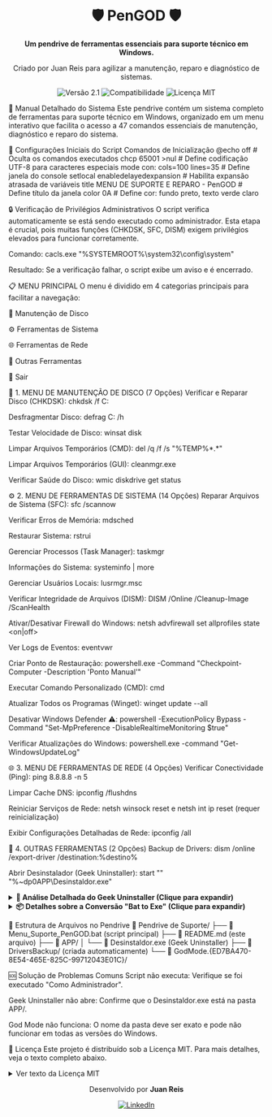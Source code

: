 <div align="center">
<h1 align="center">🛡️ PenGOD 🛡️</h1>
<strong>Um pendrive de ferramentas essenciais para suporte técnico em Windows.</strong>
<p>Criado por Juan Reis para agilizar a manutenção, reparo e diagnóstico de sistemas.</p>
</div>

<div align="center">
<img src="https://www.google.com/search?q=https://img.shields.io/badge/Vers%C3%A3o-2.1-blue" alt="Versão 2.1">
<img src="https://www.google.com/search?q=https://img.shields.io/badge/Compatibilidade-Windows_7_|8|10|_11-brightgreen" alt="Compatibilidade">
<img src="https://www.google.com/search?q=https://img.shields.io/badge/Licen%C3%A7a-MIT-lightgrey" alt="Licença MIT">
</div>

📖 Manual Detalhado do Sistema
Este pendrive contém um sistema completo de ferramentas para suporte técnico em Windows, organizado em um menu interativo que facilita o acesso a 47 comandos essenciais de manutenção, diagnóstico e reparo do sistema.

🚀 Configurações Iniciais do Script
Comandos de Inicialização
@echo off                    # Oculta os comandos executados
chcp 65001 >nul             # Define codificação UTF-8 para caracteres especiais
mode con: cols=100 lines=35  # Define janela do console
setlocal enabledelayedexpansion # Habilita expansão atrasada de variáveis
title MENU DE SUPORTE E REPARO - PenGOD # Define título da janela
color 0A                     # Define cor: fundo preto, texto verde claro


🔒 Verificação de Privilégios Administrativos
O script verifica automaticamente se está sendo executado como administrador. Esta etapa é crucial, pois muitas funções (CHKDSK, SFC, DISM) exigem privilégios elevados para funcionar corretamente.

Comando: cacls.exe "%SYSTEMROOT%\system32\config\system"

Resultado: Se a verificação falhar, o script exibe um aviso e é encerrado.

📋 MENU PRINCIPAL
O menu é dividido em 4 categorias principais para facilitar a navegação:

💾 Manutenção de Disco

⚙️ Ferramentas de Sistema

🌐 Ferramentas de Rede

🔧 Outras Ferramentas

🚪 Sair

💾 1. MENU DE MANUTENÇÃO DE DISCO (7 Opções)
Verificar e Reparar Disco (CHKDSK): chkdsk /f C:

Desfragmentar Disco: defrag C: /h

Testar Velocidade de Disco: winsat disk

Limpar Arquivos Temporários (CMD): del /q /f /s "%TEMP%\*.*"

Limpar Arquivos Temporários (GUI): cleanmgr.exe

Verificar Saúde do Disco: wmic diskdrive get status

⚙️ 2. MENU DE FERRAMENTAS DE SISTEMA (14 Opções)
Reparar Arquivos de Sistema (SFC): sfc /scannow

Verificar Erros de Memória: mdsched

Restaurar Sistema: rstrui

Gerenciar Processos (Task Manager): taskmgr

Informações do Sistema: systeminfo | more

Gerenciar Usuários Locais: lusrmgr.msc

Verificar Integridade de Arquivos (DISM): DISM /Online /Cleanup-Image /ScanHealth

Ativar/Desativar Firewall do Windows: netsh advfirewall set allprofiles state <on|off>

Ver Logs de Eventos: eventvwr

Criar Ponto de Restauração: powershell.exe -Command "Checkpoint-Computer -Description 'Ponto Manual'"

Executar Comando Personalizado (CMD): cmd

Atualizar Todos os Programas (Winget): winget update --all

Desativar Windows Defender ⚠️: powershell -ExecutionPolicy Bypass -Command "Set-MpPreference -DisableRealtimeMonitoring $true"

Verificar Atualizações do Windows: powershell.exe -command "Get-WindowsUpdateLog"

🌐 3. MENU DE FERRAMENTAS DE REDE (4 Opções)
Verificar Conectividade (Ping): ping 8.8.8.8 -n 5

Limpar Cache DNS: ipconfig /flushdns

Reiniciar Serviços de Rede: netsh winsock reset e netsh int ip reset (requer reinicialização)

Exibir Configurações Detalhadas de Rede: ipconfig /all

🔧 4. OUTRAS FERRAMENTAS (2 Opções)
Backup de Drivers: dism /online /export-driver /destination:%destino%

Abrir Desinstalador (Geek Uninstaller): start "" "%~dp0APP\Desinstaldor.exe"

<details>
<summary><strong>🎯 Análise Detalhada do Geek Uninstaller (Clique para expandir)</strong></summary>

Visão Geral Técnica
O Geek Uninstaller é um desinstalador avançado e portátil que vai muito além das capacidades do desinstalador padrão do Windows. Foi desenvolvido para garantir a remoção completa de programas sem deixar vestígios no sistema.

📊 Características Técnicas
Tamanho: Extremamente leve (~3-5 MB)

Tipo: Aplicação portátil (não requer instalação)

Arquitetura: Suporte nativo para 32 e 64 bits

Compatibilidade: Windows 7/8/8.1/10/11

Licença: 100% Gratuito (versão Pro disponível)

🔍 Funcionalidades Principais
Remoção Limpa (Clean Removal): Executa o desinstalador padrão e, em seguida, faz uma varredura profunda para remover arquivos residuais, entradas de registro órfãs e atalhos inválidos.

Remoção Forçada (Force Removal): Ideal para programas teimosos, corrompidos ou parcialmente desinstalados que não podem ser removidos da forma convencional.

Suporte a Aplicativos Microsoft Store: Desinstala aplicativos UWP (Universal Windows Platform), incluindo bloatware pré-instalado no Windows.

🆚 Comparação: Windows Padrão vs. Geek Uninstaller
Aspecto

Windows Padrão

Geek Uninstaller

Arquivos Residuais

Deixa muitos vestígios

✅ Remove completamente

Entradas de Registro

Mantém entradas órfãs

✅ Limpa o registro

Programas Corrompidos

Falha frequentemente

✅ Remoção forçada eficaz

Aplicativos Store

Limitado

✅ Suporte completo

Velocidade

Padrão

✅ Varredura rápida

Interface

Básica

✅ Avançada com busca e filtros

🔧 Casos de Uso
Técnicos de Suporte: Ideal para limpeza de sistemas, resolução de conflitos de software e preparação de máquinas.

Usuários Avançados: Perfeito para otimização de sistema, remoção de bloatware e manutenção da organização do PC.

</details>

<details>
<summary><strong>📦 Detalhes sobre a Conversão "Bat to Exe" (Clique para expandir)</strong></summary>

A conversão de um script .bat (batch) para um arquivo .exe (executável) é feita por um programa conversor. Este processo não "compila" o código batch em código de máquina, mas sim o empacota.

Processo de Empacotamento
Empacotador: O conversor cria um .exe que contém o script .bat original e um pequeno "extrator".

Execução: Ao rodar o .exe, o extrator extrai o script .bat para uma pasta temporária e o executa de forma oculta.

Limpeza: Após a execução, o arquivo temporário é removido.

Vantagens
Portabilidade: Facilita a execução para usuários sem conhecimento técnico.

Ocultação do Código: Protege a lógica do seu script.

Profissionalismo: Permite associar um ícone personalizado ao arquivo.

⚠️ Atenção: A técnica de empacotar scripts é frequentemente usada para distribuir malware. Por isso, programas antivírus podem identificar seu .exe como uma ameaça (falso positivo), mesmo sendo seguro. Este é o principal ponto de atenção ao distribuir ferramentas convertidas dessa forma.

</details>

📁 Estrutura de Arquivos no Pendrive
📁 Pendrive de Suporte/
├── 📄 Menu_Suporte_PenGOD.bat (script principal)
├── 📄 README.md (este arquivo)
├── 📁 APP/
│   └── 📄 Desinstaldor.exe (Geek Uninstaller)
├── 📁 DriversBackup/ (criada automaticamente)
└── 📁 GodMode.{ED7BA470-8E54-465E-825C-99712043E01C}/


🆘 Solução de Problemas Comuns
Script não executa: Verifique se foi executado "Como Administrador".

Geek Uninstaller não abre: Confirme que o Desinstaldor.exe está na pasta APP/.

God Mode não funciona: O nome da pasta deve ser exato e pode não funcionar em todas as versões do Windows.

📜 Licença
Este projeto é distribuído sob a Licença MIT. Para mais detalhes, veja o texto completo abaixo.

<details>
<summary>Ver texto da Licença MIT</summary>

Copyright (c) 2025 Juan Reis

É concedida permissão, gratuitamente, a qualquer pessoa que obtenha uma cópia deste software e dos arquivos de documentação associados (o "Software"), para negociar o Software sem restrições, incluindo, sem limitação, os direitos de usar, copiar, modificar, mesclar, publicar, distribuir, sublicenciar e/ou vender cópias do Software, e permitir que as pessoas a quem o Software é fornecido o façam, sujeito às seguintes condições:

O aviso de direitos autorais acima e este aviso de permissão devem ser incluídos em todas as cópias ou partes substanciais do Software.

O SOFTWARE É FORNECIDO "COMO ESTÁ", SEM GARANTIA DE QUALQUER TIPO, EXPRESSA OU IMPLÍCITA, INCLUINDO, MAS NÃO SE LIMITANDO ÀS GARANTIAS DE COMERCIALIZAÇÃO, ADEQUAÇÃO A UM FIM ESPECÍFICO E NÃO VIOLAÇÃO. EM NENHUMA CIRCUNSTÂNCIA OS AUTORES OU DETENTORES DOS DIREITOS AUTORAIS SERÃO RESPONSÁVEIS POR QUALQUER RECLAMAÇÃO, DANOS OU OUTRA RESPONSABILIDADE, SEJA EM UMA AÇÃO DE CONTRATO, DELITO OU DE OUTRA FORMA, DECORRENTE DE, FORA DE OU EM CONEXÃO COM O SOFTWARE OU O USO OU OUTRAS NEGOCIAÇÕES NO SOFTWARE.

</details>

<div align="center">
<p>Desenvolvido por <strong>Juan Reis</strong></p>
<a href="https://www.linkedin.com/in/juanreis">
<img src="https://www.google.com/search?q=https://img.shields.io/badge/LinkedIn-Juan_Reis-0077B5%3Fstyle%3Dfor-the-badge%26logo%3Dlinkedin" alt="LinkedIn">
</a>
</div>
